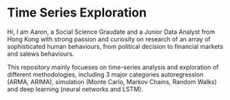 # Time Series Exploration

Hi, I am Aaron, a Social Science Graudate and a Junior Data Analyst from Hong Kong with strong passion and curiosity on research of an array of sophisticated human behaviours, from political decision to financial markets and salews behaviours. 

This repository mainly focueses on time-series analysis and exploration of different methodologies, including 3 major categories autoregression (ARMA, ARIMA), simulation (Monte Carlo, Markov Chains, Random Walks) and deep learning (neural networks and LSTM). 


